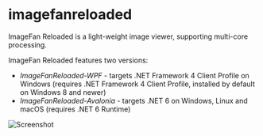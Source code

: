 # imagefanreloaded
ImageFan Reloaded is a light-weight image viewer, supporting multi-core processing.

ImageFan Reloaded features two versions:
* _ImageFanReloaded-WPF_ - targets .NET Framework 4 Client Profile on Windows (requires .NET Framework 4 Client Profile, installed by default on Windows 8 and newer)
* _ImageFanReloaded-Avalonia_ - targets .NET 6 on Windows, Linux and macOS (requires .NET 6 Runtime)

![Screenshot](https://raw.githubusercontent.com/mihnea-radulescu/imagefanreloaded/master/Screenshot.jpg "ImageFan Reloaded Screenshot")
